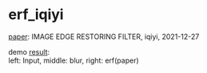 # erf_iqiyi

[paper](https://arxiv.org/pdf/2112.13540.pdf): IMAGE EDGE RESTORING FILTER, iqiyi, 2021-12-27

demo [result](./res-cat.png):  
left: Input, middle: blur, right: erf(paper)
